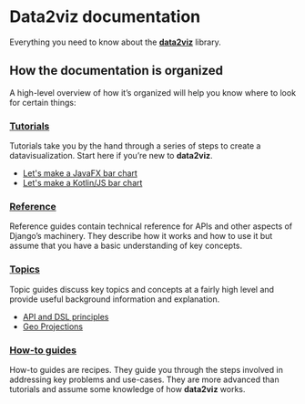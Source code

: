 # Data2viz documentation

Everything you need to know about the 
**[data2viz](https://github.com/data2viz/data2viz)** library.

## How the documentation is organized

A high-level overview of how it’s organized will help 
you know where to look for certain things:


### [Tutorials](tutorials/index.md)
Tutorials take you by the hand through a series of steps to 
create a datavisualization. Start here if you’re new to 
**data2viz**.

* [Let's make a JavaFX bar chart](tutorials/javafx-bar-chart/javafx-bar-chart.md)
* [Let's make a Kotlin/JS bar chart](tutorials/kotlinJS-bar-chart/kotlinjs-bar-chart.md)


### [Reference](reference/index.md)
Reference guides contain technical reference for APIs and other aspects of Django’s machinery. They describe how it works and how to use it but assume that you have a basic understanding of key concepts.

### [Topics](topics/index.md)
Topic guides discuss key topics and concepts at a fairly 
high level and provide useful background information and
 explanation.

* [API and DSL principles](topics/api-and-dsl.md)
* [Geo Projections](topics/geo.md) 

### [How-to guides](how-to/index.md)
How-to guides are recipes. They guide you through the steps 
involved in addressing key problems and use-cases. They 
are more advanced than tutorials and assume some knowledge 
of how **data2viz** works.
